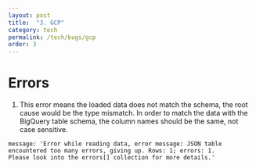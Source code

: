 ```yaml
---
layout: post
title:  "3. GCP"
category: tech
permalink: /tech/bugs/gcp
order: 3
---
```

# Errors
1. This error means the loaded data does not match the schema, the root cause would be the type mismatch. 
In order to match the data with the BigQuery table schema, the column names should be the same, not case sensitive.
```
message: 'Error while reading data, error message: JSON table 
encountered too many errors, giving up. Rows: 1; errors: 1. 
Please look into the errors[] collection for more details.'
``` 
